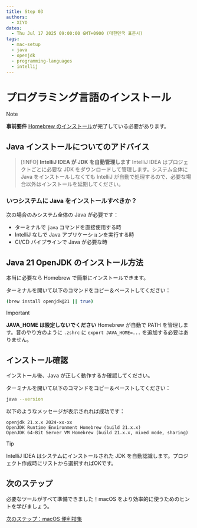 ```yaml
---
title: Step 03
authors:
  - XIYO
dates:
  - Thu Jul 17 2025 09:00:00 GMT+0900 (대한민국 표준시)
tags:
  - mac-setup
  - java
  - openjdk
  - programming-languages
  - intellij
---
```


# プログラミング言語のインストール

> [!NOTE]
> **事前要件**
> [Homebrew のインストール](step-00.md)が完了している必要があります。

## Java インストールについてのアドバイス

> [!INFO]
> **IntelliJ IDEA が JDK を自動管理します**
> IntelliJ IDEA はプロジェクトごとに必要な JDK をダウンロードして管理します。システム全体に Java をインストールしなくても IntelliJ が自動で処理するので、必要な場合以外はインストールを延期してください。

### いつシステムに Java をインストールすべきか？

次の場合のみシステム全体の Java が必要です：

- ターミナルで `java` コマンドを直接使用する時
- IntelliJ なしで Java アプリケーションを実行する時
- CI/CD パイプラインで Java が必要な時

## Java 21 OpenJDK のインストール方法

本当に必要なら Homebrew で簡単にインストールできます。

ターミナルを開いて以下のコマンドをコピー＆ペーストしてください：

```bash
(brew install openjdk@21 || true)
```

> [!IMPORTANT]
> **JAVA_HOME は設定しないでください**
> Homebrew が自動で PATH を管理します。昔のやり方のように `.zshrc` に `export JAVA_HOME=...` を追加する必要はありません。

## インストール確認

インストール後、Java が正しく動作するか確認してください。

ターミナルを開いて以下のコマンドをコピー＆ペーストしてください：

```bash
java --version
```

以下のようなメッセージが表示されれば成功です：

```text
openjdk 21.x.x 2024-xx-xx
OpenJDK Runtime Environment Homebrew (build 21.x.x)
OpenJDK 64-Bit Server VM Homebrew (build 21.x.x, mixed mode, sharing)
```

> [!TIP]
> IntelliJ IDEA はシステムにインストールされた JDK を自動認識します。プロジェクト作成時にリストから選択すればOKです。

## 次のステップ

必要なツールがすべて準備できました！macOS をより効率的に使うためのヒントを学びましょう。

[次のステップ：macOS 便利技集](step-04.md)